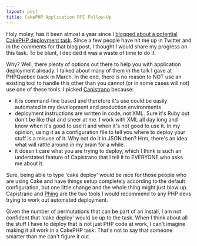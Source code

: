 ```yaml
--- 
layout: post
title: CakePHP Application RFC Follow-Up
---
```

<p>Holy moley, has it been almost a year since I <a href="https://www.littlehart.net/atthekeyboard/2008/05/16/cakephp-application-deployment-rfc">blogged about a potential CakePHP deployment task</a>.  Since a few people have hit me up in Twitter and in the comments for that blog post, I thought I would share my progress on this task.  To be blunt, I decided it was a waste of time to do it.</p>
<p>
Why?  Well, there plenty of options out there to help you with application deployment already.  I talked about many of them in the talk I gave at PHPQuebec back in March.  In the end, there is no reason to NOT use an existing tool to handle this other than you cannot (or in some cases will not) use one of these tools.  I picked <a href="http://www.capify.org">Capistrano</a> because:
<ul>
<li>it is command-line based and therefore it's use could be easily automated in my development and production environments</li>
<li>deployment instructions are written in code, not XML.  Sure it's Ruby but don't be like that and sneer at me.  I work with XML all day long and know when it's good to use it and when it's not good to use it.  In my opinion, using it as a configuration file to tell you where to deploy your stuff is a misuse of it.  Why not do it in JSON then?  Hrm, there's an idea what will rattle around in my brain for a while.</li>
<li>it doesn't care what you are trying to deploy, which I think is such an understated feature of Capistrano that I tell it to EVERYONE who asks me about it.</li>
</ul>
</p>
<p>
Sure, being able to type 'cake deploy' would be nice for those people who are using Cake and have things setup completely according to the default configuration, but one little change and the whole thing might just blow up.  Capistrano and <a href="http://phing.info/trac/">Phing</a> are the two tools I would recommend to any PHP devs trying to work out automated deployment.
</p>
<p>Given the number of permutations that can be part of an install, I am not confident that 'cake deploy' would be up to the task.  When I think about all the stuff I have to deploy that is not just PHP code at work, I can't imagine making it all work in a CakePHP task.  That's not to say that someone smarter than me can't figure it out.
</p>
